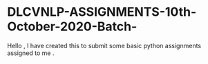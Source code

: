 # DLCVNLP-ASSIGNMENTS-10th-October-2020-Batch-
Hello , I have created this to submit some basic python assignments assigned to me .
